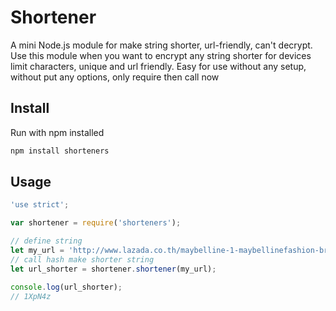 # Shortener
A mini Node.js module for make string shorter, url-friendly, can't decrypt.
Use this module when you want to encrypt any string shorter for devices limit characters, unique and url friendly.
Easy for use without any setup, without put any options, only require then call now

## Install 

Run with npm installed

```bash
npm install shorteners
```

## Usage

```js
'use strict';

var shortener = require('shorteners');

// define string
let my_url = 'http://www.lazada.co.th/maybelline-1-maybellinefashion-brow-ultra-fluffy-brown1-7906309.html';
// call hash make shorter string
let url_shorter = shortener.shortener(my_url);

console.log(url_shorter);
// 1XpN4z
```
